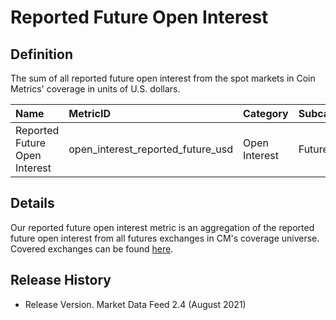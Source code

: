 # Reported Future Open Interest

## Definition

The sum of all reported future open interest from the spot markets in Coin Metrics' coverage in units of U.S. dollars.

| Name | MetricID | Category | Subcategory | Type | Unit | Frequency |
| :--- | :--- | :--- | :--- | :--- | :--- | :--- |
| Reported Future Open Interest | open\_interest\_reported\_future\_usd | Open Interest | Future | Sum | USD | 1h, 1d |

## Details

Our reported future open interest metric is an aggregation of the reported future open interest from all futures exchanges in CM's coverage universe.  Covered exchanges can be found [here](../../exchanges/all-exchanges.md).

## Release History

* Release Version. Market Data Feed 2.4 \(August 2021\) 

